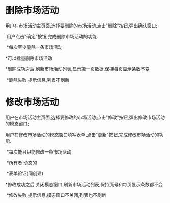 # 删除市场活动

用户在市场活动主页面,选择要删除的市场活动,点击"删除"按钮,弹出确认窗口;

​	用户点击"确定"按钮,完成删除市场活动的功能.

​	*每次至少删除一条市场活动

*可以批量删除市场活动

​	*删除成功之后,刷新市场活动列表,显示第一页数据,保持每页显示条数不变

​	*删除失败,提示信息,列表不刷新

# 修改市场活动

用户在市场活动主页面,选择要修改的市场活动,点击"修改"按钮,弹出修改市场活动的模态窗口;

​	用户在修改市场活动的模态窗口填写表单,点击"更新"按钮,完成修改市场活动的功能.

​	*每次能且只能修改一条市场活动

​	*所有者 动态的

​	*表单验证(同创建)

​	*修改成功之后,关闭模态窗口,刷新市场活动列表,保持页号和每页显示条数都不变

​	*修改失败,提示信息,模态窗口不关闭,列表也不刷新